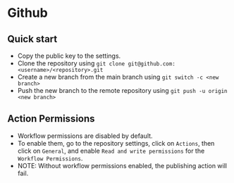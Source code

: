 # Github

## Quick start

- Copy the public key to the settings.
- Clone the repository using `git clone git@github.com:<username>/<repository>.git`
- Create a new branch from the main branch using `git switch -c <new branch>`
- Push the new branch to the remote repository using `git push -u origin <new branch>`


## Action Permissions

- Workflow permissions are disabled by default.
- To enable them, go to the repository settings, click on `Actions`, then click on `General`, and enable `Read and write permissions` for the `Workflow Permissions`.
- NOTE: Without workflow permissions enabled, the publishing action will fail.
